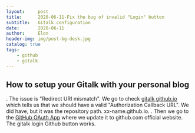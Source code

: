 ```yaml
---
layout:     post
title:      2020-06-11-Fix the bug of invalid "Login" button
subtitle:   Gitalk configuration
date:       2020-06-11
author:     Elon
header-img: img/post-bg-desk.jpg
catalog: true
tags:
    - github
    - gitalk
---
```


## How to setup your Gitalk with your personal blog

. The issue is "Redirect URI mismatch". We go to check [gitalk github.io](https://github.com/gitalk/gitalk) which tells us that we should have a valid "Authorization Callback URL". We did have, but it was the repository path. xx-name.github.io. 
. Then we go to the [GitHub OAuth App](https://github.com/settings/developers) where we update it to github.com official website. The gitalk login Github button works.
